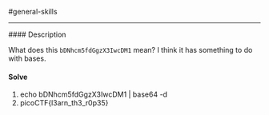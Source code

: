 #general-skills
<hr>
#### Description

What does this `bDNhcm5fdGgzX3IwcDM1` mean? I think it has something to do with bases.

#### Solve
1. echo bDNhcm5fdGgzX3IwcDM1 | base64 -d 
2. picoCTF{l3arn_th3_r0p35}